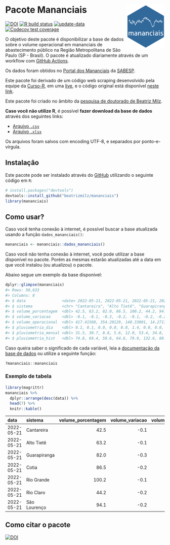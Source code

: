 
<!-- README.md is generated from README.Rmd. Please edit that file -->

# Pacote Mananciais <img src="man/figures/hexlogo.png" align="right" width = "120px"/>

<!-- badges: start -->

[![DOI](https://zenodo.org/badge/DOI/10.5281/zenodo.4733056.svg)](https://doi.org/10.5281/zenodo.4733056)
[![R build
status](https://github.com/beatrizmilz/mananciais/workflows/R-CMD-check/badge.svg)](https://github.com/beatrizmilz/mananciais/actions)
[![update-data](https://github.com/beatrizmilz/mananciais/actions/workflows/2-update_data.yaml/badge.svg)](https://github.com/beatrizmilz/mananciais/actions/workflows/2-update_data.yaml)
[![Codecov test
coverage](https://codecov.io/gh/beatrizmilz/mananciais/branch/master/graph/badge.svg)](https://codecov.io/gh/beatrizmilz/mananciais?branch=master)
<!-- badges: end -->

O objetivo deste pacote é disponibilizar a base de dados sobre o volume
operacional em mananciais de abastecimento público na Região
Metropolitana de São Paulo (SP - Brasil). O pacote é atualizado
diariamente através de um workflow com [GitHub
Actions](https://github.com/beatrizmilz/mananciais/actions).

Os dados foram obtidos no [Portal dos
Mananciais](http://mananciais.sabesp.com.br/Situacao) da
[SABESP](http://site.sabesp.com.br/site/Default.aspx).

Este pacote foi derivado de um código web scraping desenvolvido pela
equipe da [Curso-R](https://www.curso-r.com/), em uma
[live](https://youtu.be/jvZIxrMmOcQ), e o código original está
disponível [neste
link](https://github.com/curso-r/lives/blob/master/drafts/20200730_scraper_sabesp.R).

Este pacote foi criado no âmbito da [pesquisa de doutorado de Beatriz
Milz](https://beatrizmilz.github.io/tese/).

**Caso você não utilize R**, é possível **fazer download da base de
dados** através dos seguintes links:

  - [Arquivo
    `.csv`](https://github.com/beatrizmilz/mananciais/raw/master/inst/extdata/mananciais.csv)
  - [Arquivo
    `.xlsx`](https://github.com/beatrizmilz/mananciais/blob/master/inst/extdata/mananciais.xlsx?raw=true)

Os arquivos foram salvos com encoding UTF-8, e separados por
ponto-e-vírgula.

## Instalação

Este pacote pode ser instalado através do [GitHub](https://github.com/)
utilizando o seguinte código em `R`:

``` r
# install.packages("devtools")
devtools::install_github("beatrizmilz/mananciais")
library(mananciais)
```

## Como usar?

Caso você tenha conexão à internet, é possível buscar a base atualizada
usando a função `dados_mananciais()`:

``` r
mananciais <- mananciais::dados_mananciais() 
```

Caso você não tenha conexão à internet, você pode utilizar a base
disponível no pacote. Porém as mesmas estarão atualizadas até a data em
que você instalou (ou atualizou) o pacote.

Abaixo segue um exemplo da base disponível:

``` r
dplyr::glimpse(mananciais)
#> Rows: 50,633
#> Columns: 8
#> $ data                <date> 2022-05-21, 2022-05-21, 2022-05-21, 2022-05-21, 2…
#> $ sistema             <chr> "Cantareira", "Alto Tietê", "Guarapiranga", "Cotia…
#> $ volume_porcentagem  <dbl> 42.5, 63.2, 82.0, 86.5, 100.2, 44.2, 94.1, 42.6, 6…
#> $ volume_variacao     <dbl> -0.1, -0.1, -0.3, -0.2, -0.1, -0.2, -0.2, -0.2, -0…
#> $ volume_operacional  <dbl> 417.41588, 354.20129, 140.33001, 14.27176, 112.373…
#> $ pluviometria_dia    <dbl> 0.1, 0.1, 0.0, 0.0, 0.0, 1.4, 0.0, 0.0, 0.1, 0.0, …
#> $ pluviometria_mensal <dbl> 31.5, 30.7, 8.8, 5.6, 12.0, 53.4, 34.8, 31.5, 30.6…
#> $ pluviometria_hist   <dbl> 74.8, 69.4, 59.6, 64.6, 79.9, 132.6, 88.9, 74.8, 6…
```

Caso queira saber o significado de cada variável, leia a [documentação
da base de
dados](https://beatrizmilz.github.io/mananciais/reference/mananciais.html)
ou utilize a seguinte função:

``` r
?mananciais::mananciais
```

### Exemplo de tabela

``` r
library(magrittr)
mananciais %>% 
  dplyr::arrange(desc(data)) %>% 
  head(7) %>%
  knitr::kable()
```

| data       | sistema      | volume\_porcentagem | volume\_variacao | volume\_operacional | pluviometria\_dia | pluviometria\_mensal | pluviometria\_hist |
| :--------- | :----------- | ------------------: | ---------------: | ------------------: | ----------------: | -------------------: | -----------------: |
| 2022-05-21 | Cantareira   |                42.5 |            \-0.1 |           417.41588 |               0.1 |                 31.5 |               74.8 |
| 2022-05-21 | Alto Tietê   |                63.2 |            \-0.1 |           354.20129 |               0.1 |                 30.7 |               69.4 |
| 2022-05-21 | Guarapiranga |                82.0 |            \-0.3 |           140.33001 |               0.0 |                  8.8 |               59.6 |
| 2022-05-21 | Cotia        |                86.5 |            \-0.2 |            14.27176 |               0.0 |                  5.6 |               64.6 |
| 2022-05-21 | Rio Grande   |               100.2 |            \-0.1 |           112.37321 |               0.0 |                 12.0 |               79.9 |
| 2022-05-21 | Rio Claro    |                44.2 |            \-0.2 |             6.04736 |               1.4 |                 53.4 |              132.6 |
| 2022-05-21 | São Lourenço |                94.1 |            \-0.2 |            83.57172 |               0.0 |                 34.8 |               88.9 |

## Como citar o pacote

[![DOI](https://zenodo.org/badge/DOI/10.5281/zenodo.4733056.svg)](https://doi.org/10.5281/zenodo.4733056)
